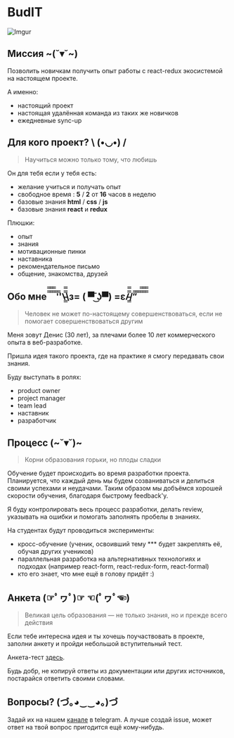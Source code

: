 # BudIT

![Imgur](http://i.imgur.com/0ZC0QSZ.jpg)

## Миссия ~(˘▾˘~)

Позволить новичкам получить опыт работы с react-redux экосистемой на настоящем проекте.

 А именно:
- настоящий проект
- настоящая удалённая команда из таких же новичков
- ежедневные sync-up

## Для кого проект? \ (•◡•) /

> Научиться можно только тому, что любишь

Он для тебя если у тебя есть:
- желание учиться и получать опыт
- свободное время :  **5** / **2** от **16** часов в неделю
- базовые знания **html** / **css** / **js**
- базовые знания **react** и **redux**

Плюшки:
- опыт
- знания
- мотивационные пинки
- наставника
- рекомендательное письмо
- общение, знакомства, друзей

## Обо мне   ̿̿ ̿̿ ̿̿ ̿'̿'\̵͇̿̿\з= ( ▀ ͜͞ʖ▀) =ε/̵͇̿̿/’̿’̿ ̿ ̿̿ ̿̿ ̿̿

> Человек не может по-настоящему совершенствоваться, если не помогает совершенствоваться другим

Меня зовут Денис (30 лет), за плечами более 10 лет коммерческого опыта в веб-разработке.

Пришла идея такого проекта, где на практике я смогу передавать свои знания.

Буду выступать в ролях:
- product owner
- project manager
- team lead
- наставник
- разработчик

## Процесс (~˘▾˘)~  

> Корни образования горьки, но плоды сладки

Обучение будет происходить во время разработки проекта. Планируется, что каждый день мы будем созваниваться и делиться своими успехами и неудачами. Таким образом мы добъёмся хорошей скорости обучения, благодаря быстрому feedback'у.

Я буду контролировать весь процесс разработки, делать review, указывать на ошибки и помогать заполнять пробелы в знаниях.

На студентах будут проводиться эксперименты:
- кросс-обучение (ученик, освоивший тему *** будет закреплять её, обучая других учеников)
- параллельная разработка на альтернативных технологиях и подходах (например react-form, react-redux-form, react-formal)
- кто его знает, что мне ещё в голову придёт :)

## Анкета (☞ﾟヮﾟ)☞ ☜(ﾟヮﾟ☜)

> Великая цель образования —  не только знания, но и прежде всего действия


Если тебе интересна идея и ты хочешь поучаствовать в проекте, заполни анкету и пройди небольшой вступительный тест.

Анкета-тест [здесь](https://goo.gl/forms/c3r3e6lCAPR2ZMUY2).

Будь добр, не копируй ответы из документации или других источников, постарайся ответить своими словами.

## Вопросы? (づ｡◕‿‿◕｡)づ

Задай их на нашем [канале](https://telegram.me/joinchat/C95vNAfw7UQlJ9OctxPhHg) в telegram. А лучше создай issue, может ответ на твой вопрос пригодится ещё кому-нибудь.
